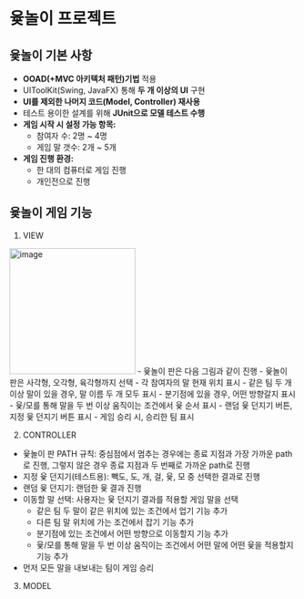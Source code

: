 # 윷놀이 프로젝트

## 윷놀이 기본 사항
- **OOAD(+MVC 아키텍처 패턴)기법** 적용
- UIToolKit(Swing, JavaFX) 통해 **두 개 이상의 UI** 구현
- **UI를 제외한 나머지 코드(Model, Controller) 재사용**
- 테스트 용이한 설계를 위해 **JUnit으로 모델 테스트 수행**
- **게임 시작 시 설정 가능 항목:**
  - 참여자 수: 2명 ~ 4명
  - 게임 말 갯수: 2개 ~ 5개
- **게임 진행 환경:**
  - 한 대의 컴퓨터로 게임 진행
  - 개인전으로 진행

## 윷놀이 게임 기능
1. VIEW
<img width="221" alt="image" src="https://github.com/user-attachments/assets/9b8940b3-c247-4d42-b39b-64a7939e972e" />
- 윷놀이 판은 다음 그림과 같이 진행
  - 윷놀이 판은 사각형, 오각형, 육각형까지 선택
- 각 참여자의 말 현재 위치 표시
  - 같은 팀 두 개 이상 말이 있을 경우, 말 이름 두 개 모두 표시
  - 분기점에 있을 경우, 어떤 방향갈지 표시
  - 윷/모를 통해 말을 두 번 이상 움직이는 조건에서 윷 순서 표시
- 랜덤 윷 던지기 버튼, 지정 윷 던지기 버튼 표시
- 게임 승리 시, 승리한 팀 표시

2. CONTROLLER
- 윷놀이 판 PATH 규칙: 중심점에서 멈추는 경우에는 종료 지점과 가장 가까운 path로 진행, 그렇지 않은 경우 종료 지점과 두 번째로 가까운 path로 진행
- 지정 윷 던지기(테스트용): 빽도, 도, 개, 걸, 윷, 모 중 선택한 결과로 진행
- 랜덤 윷 던지기: 랜덤한 윷 결과 진행
- 이동할 말 선택: 사용자는 윷 던지기 결과를 적용할 게임 말을 선택
  - 같은 팀 두 말이 같은 위치에 있는 조건에서 업기 기능 추가
  - 다른 팀 말 위치에 가는 조건에서 잡기 기능 추가
  - 분기점에 있는 조건에서 어떤 방향으로 이동할지 기능 추가
  - 윷/모를 통해 말을 두 번 이상 움직이는 조건에서 어떤 말에 어떤 윷을 적용할지 기능 추가
- 먼저 모든 말을 내보내는 팀이 게임 승리

3. MODEL
